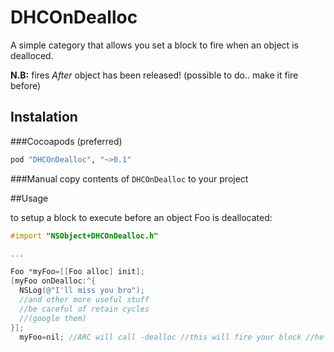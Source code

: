 DHCOnDealloc
============

A simple category that allows you set a block to fire when an object is dealloced.

**N.B:** fires *After* object has been released! (possible to do.. make it fire before)

## Instalation

###Cocoapods (preferred)

```ruby
pod "DHCOnDealloc", "~>0.1"
```
  
###Manual
copy contents of `DHCOnDealloc` to your project

##Usage

to setup a block to execute before an object Foo is deallocated:

```objective-c  
#import "NSObject+DHCOnDealloc.h"  

...

Foo *myFoo=[[Foo alloc] init];
[myFoo onDealloc:^{
  NSLog(@"I'll miss you bro");
  //and other more useful stuff
  //be careful of retain cycles
  //(google them)
}];
  myFoo=nil; //ARC will call -dealloc //this will fire your block //he will miss you bro

```
